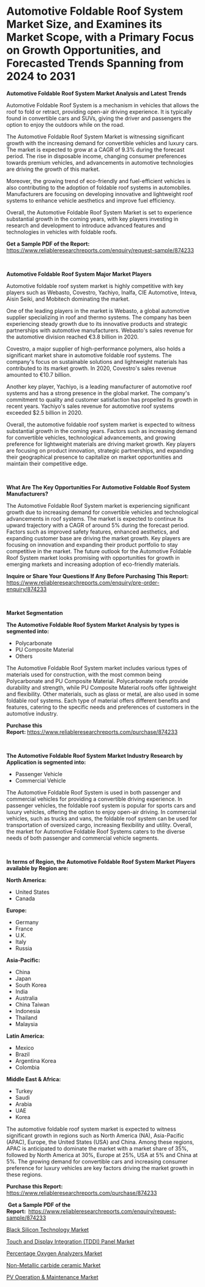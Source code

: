 <p><h1>Automotive Foldable Roof System Market Size, and Examines its Market Scope, with a Primary Focus on Growth Opportunities, and Forecasted Trends Spanning from 2024 to 2031</h1></p><p><strong>Automotive Foldable Roof System Market Analysis and Latest Trends</strong></p>
<p><p>Automotive Foldable Roof System is a mechanism in vehicles that allows the roof to fold or retract, providing open-air driving experience. It is typically found in convertible cars and SUVs, giving the driver and passengers the option to enjoy the outdoors while on the road.</p><p>The Automotive Foldable Roof System Market is witnessing significant growth with the increasing demand for convertible vehicles and luxury cars. The market is expected to grow at a CAGR of 9.3% during the forecast period. The rise in disposable income, changing consumer preferences towards premium vehicles, and advancements in automotive technologies are driving the growth of this market. </p><p>Moreover, the growing trend of eco-friendly and fuel-efficient vehicles is also contributing to the adoption of foldable roof systems in automobiles. Manufacturers are focusing on developing innovative and lightweight roof systems to enhance vehicle aesthetics and improve fuel efficiency.</p><p>Overall, the Automotive Foldable Roof System Market is set to experience substantial growth in the coming years, with key players investing in research and development to introduce advanced features and technologies in vehicles with foldable roofs.</p></p>
<p><strong>Get a Sample PDF of the Report:&nbsp;</strong> <a href="https://www.reliableresearchreports.com/enquiry/request-sample/874233">https://www.reliableresearchreports.com/enquiry/request-sample/874233</a></p>
<p>&nbsp;</p>
<p><strong>Automotive Foldable Roof System Major Market Players</strong></p>
<p><p>Automotive foldable roof system market is highly competitive with key players such as Webasto, Covestro, Yachiyo, Inalfa, CIE Automotive, Inteva, Aisin Seiki, and Mobitech dominating the market. </p><p>One of the leading players in the market is Webasto, a global automotive supplier specializing in roof and thermo systems. The company has been experiencing steady growth due to its innovative products and strategic partnerships with automotive manufacturers. Webasto's sales revenue for the automotive division reached €3.8 billion in 2020.</p><p>Covestro, a major supplier of high-performance polymers, also holds a significant market share in automotive foldable roof systems. The company's focus on sustainable solutions and lightweight materials has contributed to its market growth. In 2020, Covestro's sales revenue amounted to €10.7 billion.</p><p>Another key player, Yachiyo, is a leading manufacturer of automotive roof systems and has a strong presence in the global market. The company's commitment to quality and customer satisfaction has propelled its growth in recent years. Yachiyo's sales revenue for automotive roof systems exceeded $2.5 billion in 2020.</p><p>Overall, the automotive foldable roof system market is expected to witness substantial growth in the coming years. Factors such as increasing demand for convertible vehicles, technological advancements, and growing preference for lightweight materials are driving market growth. Key players are focusing on product innovation, strategic partnerships, and expanding their geographical presence to capitalize on market opportunities and maintain their competitive edge.</p></p>
<p>&nbsp;</p>
<p><strong>What Are The Key Opportunities For Automotive Foldable Roof System Manufacturers?</strong></p>
<p><p>The Automotive Foldable Roof System market is experiencing significant growth due to increasing demand for convertible vehicles and technological advancements in roof systems. The market is expected to continue its upward trajectory with a CAGR of around 5% during the forecast period. Factors such as improved safety features, enhanced aesthetics, and expanding customer base are driving the market growth. Key players are focusing on innovation and expanding their product portfolio to stay competitive in the market. The future outlook for the Automotive Foldable Roof System market looks promising with opportunities for growth in emerging markets and increasing adoption of eco-friendly materials.</p></p>
<p><strong>Inquire or Share Your Questions If Any Before Purchasing This Report:</strong> <a href="https://www.reliableresearchreports.com/enquiry/pre-order-enquiry/874233">https://www.reliableresearchreports.com/enquiry/pre-order-enquiry/874233</a></p>
<p>&nbsp;</p>
<p><strong>Market Segmentation</strong></p>
<p><strong>The Automotive Foldable Roof System Market Analysis by types is segmented into:</strong></p>
<p><ul><li>Polycarbonate</li><li>PU Composite Material</li><li>Others</li></ul></p>
<p><p>The Automotive Foldable Roof System market includes various types of materials used for construction, with the most common being Polycarbonate and PU Composite Material. Polycarbonate roofs provide durability and strength, while PU Composite Material roofs offer lightweight and flexibility. Other materials, such as glass or metal, are also used in some foldable roof systems. Each type of material offers different benefits and features, catering to the specific needs and preferences of customers in the automotive industry.</p></p>
<p><strong>Purchase this Report:&nbsp;</strong><a href="https://www.reliableresearchreports.com/purchase/874233">https://www.reliableresearchreports.com/purchase/874233</a></p>
<p>&nbsp;</p>
<p><strong>The Automotive Foldable Roof System Market Industry Research by Application is segmented into:</strong></p>
<p><ul><li>Passenger Vehicle</li><li>Commercial Vehicle</li></ul></p>
<p><p>The Automotive Foldable Roof System is used in both passenger and commercial vehicles for providing a convertible driving experience. In passenger vehicles, the foldable roof system is popular for sports cars and luxury vehicles, offering the option to enjoy open-air driving. In commercial vehicles, such as trucks and vans, the foldable roof system can be used for transportation of oversized cargo, increasing flexibility and utility. Overall, the market for Automotive Foldable Roof Systems caters to the diverse needs of both passenger and commercial vehicle segments.</p></p>
<p>&nbsp;</p>
<p><strong>In terms of Region, the Automotive Foldable Roof System Market Players available by Region are:</strong></p>
<p>
    <p> <strong> North America: </strong>
        <ul>
            <li>United States</li>
            <li>Canada</li>
        </ul>
        </p> 
    <p> <strong> Europe: </strong>
        <ul>
            <li>Germany</li>
            <li>France</li>
            <li>U.K.</li>
            <li>Italy</li>
            <li>Russia</li>
        </ul>
        </p> 
    <p> <strong> Asia-Pacific: </strong>
        <ul>
            <li>China</li>
            <li>Japan</li>
            <li>South Korea</li>
            <li>India</li>
            <li>Australia</li>
            <li>China Taiwan</li>
            <li>Indonesia</li>
            <li>Thailand</li>
            <li>Malaysia</li>
        </ul>
        </p> 
    <p> <strong> Latin America: </strong>
        <ul>
            <li>Mexico</li>
            <li>Brazil</li>
            <li>Argentina Korea</li>
            <li>Colombia</li>
        </ul>
        </p> 
    <p> <strong> Middle East & Africa: </strong>
        <ul>
            <li>Turkey</li>
            <li>Saudi</li>
            <li>Arabia</li>
            <li>UAE</li>
            <li>Korea</li>
        </ul>
    </p>
    </p>
<p><p>The automotive foldable roof system market is expected to witness significant growth in regions such as North America (NA), Asia-Pacific (APAC), Europe, the United States (USA) and China. Among these regions, APAC is anticipated to dominate the market with a market share of 35%, followed by North America at 30%, Europe at 25%, USA at 5% and China at 5%. The growing demand for convertible cars and increasing consumer preference for luxury vehicles are key factors driving the market growth in these regions.</p></p>
<p><strong>Purchase this Report: </strong><a href="https://www.reliableresearchreports.com/purchase/874233">https://www.reliableresearchreports.com/purchase/874233</a></p>
<p>&nbsp;<strong>Get a Sample PDF of the Report:&nbsp;&nbsp;</strong><a href="https://www.reliableresearchreports.com/enquiry/request-sample/874233">https://www.reliableresearchreports.com/enquiry/request-sample/874233</a></p>
<p><strong></strong></p>
<p><p><a href="https://adventurous-uranium-ef9.notion.site/Black-Silicon-Technology-Market-Size-Growth-and-Forecast-from-2024-2031-d825a91af4ec4b3d9282839ab9edfca6">Black Silicon Technology Market</a></p><p><a href="https://view.publitas.com/reportprime-1/touch-and-display-integration-tddi-panel-market-share-market-new-trends-analysis-report-by-type-by-application-by-end-use-by-region-and-segment-forecasts-2024-2031/">Touch and Display Integration (TDDI) Panel Market</a></p><p><a href="https://carnation-joke-41f.notion.site/Percentage-Oxygen-Analyzers-Market-Research-Report-Provides-Critical-Insights-that-can-help-Shape-Bu-28c77de1924348c295a491655a66e9c1">Percentage Oxygen Analyzers Market</a></p><p><a href="https://view.publitas.com/reportprime-1/decoding-the-non-metallic-carbide-ceramic-market-a-deep-dive-into-the-latest-market-trends-market-segmentation-and-competitive-analysis/">Non-Metallic carbide ceramic Market</a></p><p><a href="https://extreme-scabiosa-c81.notion.site/PV-Operation-Maintenance-Market-Research-Report-Forecasted-for-Period-from-2024-2031-by-Market--699714a0ae6448448372b75f506a6fd8">PV Operation & Maintenance Market</a></p></p>